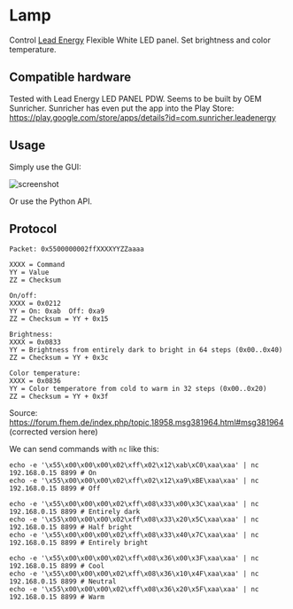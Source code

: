 # Lamp

Control [Lead Energy](https://www.lead-energy.com/) Flexible White LED panel. Set brightness and color temperature.

## Compatible hardware

Tested with Lead Energy LED PANEL PDW. Seems to be built by OEM Sunricher. Sunricher has even put the app into the Play Store: https://play.google.com/store/apps/details?id=com.sunricher.leadenergy

## Usage

Simply use the GUI:

![screenshot](https://user-images.githubusercontent.com/2480569/31863842-a7980c74-b753-11e7-8fbf-abdff9407dd5.png)

Or use the Python API.

## Protocol


```
Packet: 0x5500000002ffXXXXYYZZaaaa

XXXX = Command
YY = Value
ZZ = Checksum

On/off:
XXXX = 0x0212
YY = On: 0xab  Off: 0xa9
ZZ = Checksum = YY + 0x15

Brightness:
XXXX = 0x0833 
YY = Brightness from entirely dark to bright in 64 steps (0x00..0x40)
ZZ = Checksum = YY + 0x3c

Color temperature:
XXXX = 0x0836 
YY = Color temperatore from cold to warm in 32 steps (0x00..0x20)
ZZ = Checksum = YY + 0x3f
```

Source: https://forum.fhem.de/index.php/topic,18958.msg381964.html#msg381964 (corrected version here)

We can send commands with `nc` like this:

```
echo -e '\x55\x00\x00\x00\x02\xff\x02\x12\xab\xC0\xaa\xaa' | nc 192.168.0.15 8899 # On
echo -e '\x55\x00\x00\x00\x02\xff\x02\x12\xa9\xBE\xaa\xaa' | nc 192.168.0.15 8899 # Off

echo -e '\x55\x00\x00\x00\x02\xff\x08\x33\x00\x3C\xaa\xaa' | nc 192.168.0.15 8899 # Entirely dark
echo -e '\x55\x00\x00\x00\x02\xff\x08\x33\x20\x5C\xaa\xaa' | nc 192.168.0.15 8899 # Half bright
echo -e '\x55\x00\x00\x00\x02\xff\x08\x33\x40\x7C\xaa\xaa' | nc 192.168.0.15 8899 # Entirely bright

echo -e '\x55\x00\x00\x00\x02\xff\x08\x36\x00\x3F\xaa\xaa' | nc 192.168.0.15 8899 # Cool
echo -e '\x55\x00\x00\x00\x02\xff\x08\x36\x10\x4F\xaa\xaa' | nc 192.168.0.15 8899 # Neutral
echo -e '\x55\x00\x00\x00\x02\xff\x08\x36\x20\x5F\xaa\xaa' | nc 192.168.0.15 8899 # Warm
```
